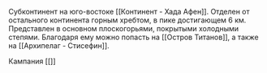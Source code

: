 Субконтинент на юго-востоке [[Континент - Хада Афен]]. Отделен от остального континента горным хребтом, в пике достигающем 6 км. Представлен в основном плоскогорьями, покрытыми холодными степями. Благодаря ему можно попасть на [[Остров Титанов]], а также на [[Архипелаг - Стисефин]].

Кампания [[]]